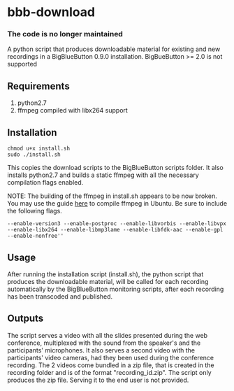 # bbb-download
### The code is no longer maintained

A python script that produces downloadable material for existing and new recordings in a BigBlueButton 0.9.0 installation.
BigBueButton >= 2.0 is not supported

## Requirements
1. python2.7
2. ffmpeg compiled with libx264 support

## Installation
```
chmod u+x install.sh 
sudo ./install.sh
```

This copies the download scripts to the BigBlueButton scripts folder. 
It also installs python2.7 and builds a static ffmpeg with all the necessary compilation flags enabled.

NOTE: The building of the ffmpeg in install.sh appears to be now broken. You may use the guide [here](https://trac.ffmpeg.org/wiki/CompilationGuide/Ubuntu) to compile ffmpeg in Ubuntu. Be sure to include the following flags. 
```
--enable-version3 --enable-postproc --enable-libvorbis --enable-libvpx --enable-libx264 --enable-libmp3lame --enable-libfdk-aac --enable-gpl --enable-nonfree''
```

## Usage
After running the installation script (install.sh), the python script that produces the downloadable material, will be called for each recording automatically by the BigBlueButton monitoring scripts, after each recording has been transcoded and published.

## Outputs
The script serves a video with all the slides presented during the web conference, multiplexed with the sound from the speaker's and the participants' microphones. It also serves a second video with the participants' video cameras, had they been used during the conference recording. The 2 videos come bundled in a zip file, that is created in the recording folder and is of the format "recording_id.zip". The script only produces the zip file. Serving it to the end user is not provided.
